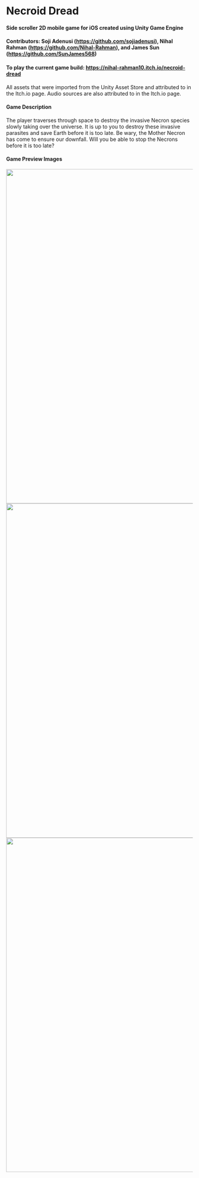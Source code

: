 # Necroid Dread
#### Side scroller 2D mobile game for iOS created using Unity Game Engine

#### Contributors: Soji Adenusi (https://github.com/sojiadenusi), Nihal Rahman (https://github.com/Nihal-Rahman), and James Sun (https://github.com/SunJames568)

#### To play the current game build: https://nihal-rahman10.itch.io/necroid-dread

All assets that were imported from the Unity Asset Store and attributed to in the Itch.io page.
Audio sources are also attributed to in the Itch.io page.

#### Game Description
The player traverses through space to destroy the invasive Necron species slowly taking over the universe. It is up to you to destroy these invasive parasites and save Earth before it is too late. Be wary, the Mother Necron has come to ensure our downfall. Will you be able to stop the Necrons before it is too late?

#### Game Preview Images
<div>
  <img src="https://user-images.githubusercontent.com/87680132/173172061-723c21c3-78a8-4b17-97bd-73f5d34e1dce.png" width="900" />
  <img src="https://user-images.githubusercontent.com/87680132/173172070-a1eff0b4-31bd-4976-8e90-e6c9dbca3a52.png" width="900" />
  <img src="https://user-images.githubusercontent.com/87680132/173172078-e8f07c90-39ec-4bbd-bb4b-668e82c9cc83.png" width="900" />
</div>

